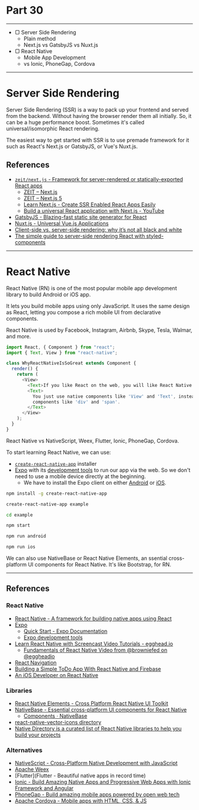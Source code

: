 # Part 30

---

* ▢ Server Side Rendering
  * Plain method
  * Next.js vs GatsbyJS vs Nuxt.js
* ▢ React Native
  * Mobile App Development
  * vs Ionic, PhoneGap, Cordova

---

# Server Side Rendering

Server Side Rendering (SSR) is a way to pack up your frontend and served from the backend. Without having the browser render them all initially. So, it can be a huge performance boost. Sometimes it's called universal/isomorphic React rendering.

The easiest way to get started with SSR is to use premade framework for it such as React's Next.js or GatsbyJS, or Vue's Nuxt.js.

## References

* [`zeit/next.js` - Framework for server-rendered or statically-exported React apps](https://github.com/zeit/next.js)
  * [ZEIT – Next.js](https://zeit.co/blog/next)
  * [ZEIT – Next.js 5](https://zeit.co/blog/next5)
  * [Learn Next.js - Create SSR Enabled React Apps Easily](https://learnnextjs.com)
  * [Build a universal React application with Next.js - YouTube](https://www.youtube.com/playlist?list=PLs2PzMqLzi7Va81SVtvEpGCCx0YQJqoRH)
* [GatsbyJS - Blazing-fast static site generator for React](https://www.gatsbyjs.org)
* [Nuxt.js - Universal Vue.js Applications](https://nuxtjs.org)
* [Client-side vs. server-side rendering: why it’s not all black and white](https://medium.freecodecamp.org/what-exactly-is-client-side-rendering-and-hows-it-different-from-server-side-rendering-bd5c786b340d)
* [The simple guide to server-side rendering React with styled-components](https://medium.com/styled-components/the-simple-guide-to-server-side-rendering-react-with-styled-components-d31c6b2b8fbf)

---

# React Native

React Native (RN) is one of the most popular mobile app development library to build Android or iOS app.

It lets you build mobile apps using only JavaScript. It uses the same design as React, letting you compose a rich mobile UI from declarative components.

React Native is used by Facebook, Instagram, Airbnb, Skype, Tesla, Walmar, and more.

```js
import React, { Component } from "react";
import { Text, View } from "react-native";

class WhyReactNativeIsSoGreat extends Component {
  render() {
    return (
      <View>
        <Text>If you like React on the web, you will like React Native.</Text>
        <Text>
          You just use native components like 'View' and 'Text', instead of web
          components like 'div' and 'span'.
        </Text>
      </View>
    );
  }
}
```

React Native vs NativeScript, Weex, Flutter, Ionic, PhoneGap, Cordova.

To start learning React Native, we can use:

* [`create-react-native-app`](https://npm.im/create-react-native-app) installer
* [Expo](https://expo.io) with its [development tools](https://expo.io/tools) to run our app via the web. So we don't need to use a mobile device directly at the beginning.
  * We have to install the Expo client on either [Android](https://play.google.com/store/apps/details?id=host.exp.exponent) or [iOS](https://itunes.apple.com/app/apple-store/id982107779).

```sh
npm install -g create-react-native-app

create-react-native-app example

cd example

npm start

npm run android

npm run ios
```

We can also use NativeBase or React Native Elements, an ssential cross-platform UI components for React Native. It's like Bootstrap, for RN.

---

## References

### React Native

* [React Native - A framework for building native apps using React](https://facebook.github.io/react-native)
* [Expo](https://expo.io)
  * [Quick Start - Expo Documentation](https://docs.expo.io)
  * [Expo development tools](https://expo.io/tools)
* [Learn React Native with Screencast Video Tutorials - egghead.io](https://egghead.io/browse/libraries/react-native)
  * [Fundamentals of React Native Video from @browniefed on @eggheadio](https://egghead.io/courses/fundamentals-of-react-native-video)
* [React Navigation](https://reactnavigation.org)
* [Building a Simple ToDo App With React Native and Firebase](https://youtube.com/watch?v=3ab0K6viEp0)
* [An iOS Developer on React Native](https://medium.com/ios-os-x-development/an-ios-developer-on-react-native-1f24786c29f0)

### Libraries

* [React Native Elements - Cross Platform React Native UI Toolkit](https://react-native-training.github.io/react-native-elements)
* [NativeBase - Essential cross-platform UI components for React Native](https://nativebase.io)
  * [Components · NativeBase](https://docs.nativebase.io/Components.html)
* [react-native-vector-icons directory](https://oblador.github.io/react-native-vector-icons)
* [Native Directory is a curated list of React Native libraries to help you build your projects](https://www.native.directory)

### Alternatives

* [NativeScript - Cross-Platform Native Development with JavaScript](https://nativescript.org)
* [Apache Weex](https://weex.apache.org)
* [Flutter](Flutter - Beautiful native apps in record time)
* [Ionic - Build Amazing Native Apps and Progressive Web Apps with Ionic Framework and Angular](https://ionicframework.com)
* [PhoneGap - Build amazing mobile apps powered by open web tech](https://phonegap.com)
* [Apache Cordova - Mobile apps with HTML, CSS, & JS](https://cordova.apache.org)
